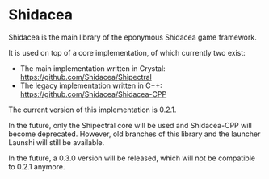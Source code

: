 # Shidacea

Shidacea is the main library of the eponymous Shidacea game framework.

It is used on top of a core implementation, of which currently two exist:

* The main implementation written in Crystal: https://github.com/Shidacea/Shipectral
* The legacy implementation written in C++: https://github.com/Shidacea/Shidacea-CPP

The current version of this implementation is 0.2.1.

In the future, only the Shipectral core will be used and Shidacea-CPP will become deprecated.
However, old branches of this library and the launcher Launshi will still be available.

In the future, a 0.3.0 version will be released, which will not be compatible to 0.2.1 anymore.
